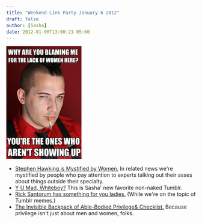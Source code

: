 ```yaml
---
title: "Weekend Link Party January 6 2012"
draft: false
author: [Sasha]
date: 2012-01-06T13:00:21-05:00
---
```


![](/uploads/2012/01/tumblr_lx9cy5YLG11r9zsizo1_4001-200x300.jpg)
- [Stephen Hawking is Mystified by Women.](http://www.mirror.co.uk/news/top-stories/2012/01/05/stephen-hawking-women-are-a-complete-mystery-115875-23682088/) In related news we're mystified by people who pay attention to experts talking out their asses about things outside their specialty.
- [Y U Mad, Whiteboy?](http://yumadwhiteboy.tumblr.com/) This is Sasha' new favorite non-naked Tumblr.
- [Rick Santorum has something for you ladies.](http://mbimotmog.com/post/15281386548) (While we're on the topic of Tumblr memes.)
- [The Invisible Backpack of Able-Bodied Privilege& Checklist.](http://exposingableism.wordpress.com/2009/10/12/the-invisible-backpack-of-able-bodied-privilege-checklist/) Because privilege isn't just about men and women, folks.
